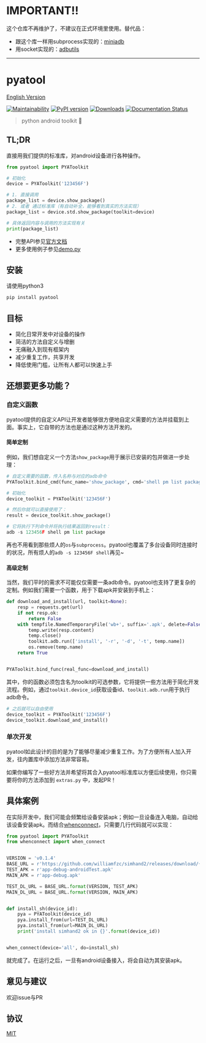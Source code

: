# IMPORTANT!!

这个仓库不再维护了，不建议在正式环境里使用。替代品：

- 跟这个库一样用subprocess实现的：[miniadb](https://github.com/williamfzc/minadb)
- 用socket实现的：[adbutils](https://github.com/openatx/adbutils)

---

# pyatool

[English Version](https://github.com/williamfzc/pyatool/blob/master/README_en.md)

[![Maintainability](https://api.codeclimate.com/v1/badges/5f6647a3121aa7d278ab/maintainability)](https://codeclimate.com/github/williamfzc/pyatool/maintainability)
[![PyPI version](https://badge.fury.io/py/pyatool.svg)](https://badge.fury.io/py/pyatool)
[![Downloads](https://pepy.tech/badge/pyatool)](https://pepy.tech/project/pyatool)
[![Documentation Status](https://readthedocs.org/projects/pyatool/badge/?version=latest)](https://pyatool.readthedocs.io/en/latest/?badge=latest)

> python android toolkit 🔨

## TL;DR

直接用我们提供的标准库，对android设备进行各种操作。

```python
from pyatool import PYAToolkit

# 初始化
device = PYAToolkit('123456F')

# 1. 直接调用
package_list = device.show_package()
# 2. 或者 通过标准库（有自动补全，能够看到真实的方法实现）
package_list = device.std.show_package(toolkit=device)

# 具体返回内容与调用的方法实现有关
print(package_list)
```

- 完整API参见[官方文档](https://pyatool.readthedocs.io/en/latest/)
- 更多使用例子参见[demo.py](demo.py)

## 安装

请使用python3

```python
pip install pyatool
```

## 目标

- 简化日常开发中对设备的操作
- 简洁的方法自定义与增删
- 无痛融入到现有框架内
- 减少重复工作，共享开发
- 降低使用门槛，让所有人都可以快速上手

## 还想要更多功能？

### 自定义函数

pyatool提供的自定义API让开发者能够很方便地自定义需要的方法并挂载到上面。事实上，它自带的方法也是通过这种方法开发的。

#### 简单定制

例如，我们想自定义一个方法`show_package`用于展示已安装的包并做进一步处理：

```python
# 自定义需要的函数，传入名称与对应的adb命令
PYAToolkit.bind_cmd(func_name='show_package', cmd='shell pm list package')

# 初始化
device_toolkit = PYAToolkit('123456F')

# 然后你就可以直接使用了：
result = device_toolkit.show_package()

# 它将执行下列命令并将执行结果返回到result：
adb -s 123456F shell pm list package
```

再也不用看到那些烦人的`os`与`subprocess`。pyatool也覆盖了多台设备同时连接时的状况，所有烦人的`adb -s 123456F shell`再见~

#### 高级定制

当然，我们平时的需求不可能仅仅需要一条adb命令。pyatool也支持了更复杂的定制。例如我们需要一个函数，用于下载apk并安装到手机上：

```python
def download_and_install(url, toolkit=None):
    resp = requests.get(url)
    if not resp.ok:
        return False
    with tempfile.NamedTemporaryFile('wb+', suffix='.apk', delete=False) as temp:
        temp.write(resp.content)
        temp.close()
        toolkit.adb.run(['install', '-r', '-d', '-t', temp.name])
        os.remove(temp.name)
    return True


PYAToolkit.bind_func(real_func=download_and_install)
```

其中，你的函数必须包含名为toolkit的可选参数，它将提供一些方法用于简化开发流程。例如，通过`toolkit.device_id`获取设备id、`toolkit.adb.run`用于执行adb命令。

```python
# 之后就可以自由使用
device_toolkit = PYAToolkit('123456F')
device_toolkit.download_and_install()
```

### 单次开发

pyatool如此设计的目的是为了能够尽量减少重复工作。为了方便所有人加入开发，往内置库中添加方法非常容易。

如果你编写了一些好方法并希望将其合入pyatool标准库以方便后续使用，你只需要将你的方法添加到 `extras.py` 中，发起PR！

## 具体案例

在实际开发中，我们可能会频繁给设备安装apk；例如一旦设备连入电脑，自动给该设备安装apk。而结合[whenconnect](https://github.com/williamfzc/whenconnect)，只需要几行代码就可以实现：

```python
from pyatool import PYAToolkit
from whenconnect import when_connect


VERSION = 'v0.1.4'
BASE_URL = r'https://github.com/williamfzc/simhand2/releases/download/{}/{}'
TEST_APK = r'app-debug-androidTest.apk'
MAIN_APK = r'app-debug.apk'

TEST_DL_URL = BASE_URL.format(VERSION, TEST_APK)
MAIN_DL_URL = BASE_URL.format(VERSION, MAIN_APK)


def install_sh(device_id):
    pya = PYAToolkit(device_id)
    pya.install_from(url=TEST_DL_URL)
    pya.install_from(url=MAIN_DL_URL)
    print('install simhand2 ok in {}'.format(device_id))


when_connect(device='all', do=install_sh)
```

就完成了。在运行之后，一旦有android设备接入，将会自动为其安装apk。

## 意见与建议

欢迎issue与PR

## 协议

[MIT](LICENSE)
